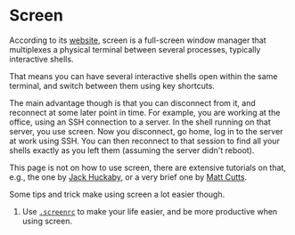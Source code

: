 # Screen

According to its [website](https://www.gnu.org/software/screen/), screen
is a full-screen window manager that multiplexes a physical terminal
between several processes, typically interactive shells.

That means you can have several interactive shells open within the same
terminal, and switch between them using key shortcuts.

The main advantage though is that you can disconnect from it, and reconnect
at some later point in time. For example, you are working at the office,
using an SSH connection to a server.  In the shell  running on that server,
you use screen. Now you disconnect, go home, log in to the server at work
using SSH.  You can then reconnect to that session to find all your shells
exactly as you left them (assuming the server didn't reboot).

This page is not on how to use screen, there are extensive tutorials on
that, e.g., the one by
[Jack Huckaby](https://www.rackaid.com/blog/linux-screen-tutorial-and-how-to/),
or a very brief one by
[Matt Cutts](https://www.mattcutts.com/blog/a-quick-tutorial-on-screen/).

Some tips and trick make using screen a lot easier though.

  1. Use [`.screenrc`](screenrc.md) to make your life easier, and be more
     productive when using screen.
